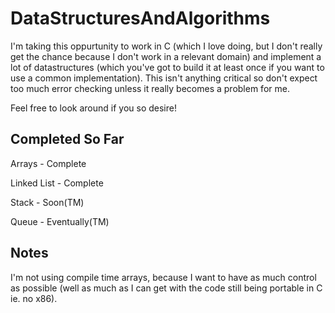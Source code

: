 # DataStructuresAndAlgorithms

I'm taking this oppurtunity to work in C (which I love doing, but I don't really get the chance because I don't work in a relevant domain) and implement a lot of datastructures (which you've got to build it at least once if you want to use a common implementation). This isn't anything critical so don't expect too much error checking unless it really becomes a problem for me.

Feel free to look around if you so desire!

## Completed So Far

Arrays - Complete

Linked List - Complete

Stack - Soon(TM)

Queue - Eventually(TM)

## Notes

I'm not using compile time arrays, because I want to have as much control as possible (well as much as I can get with the code still being portable in C ie. no x86).
